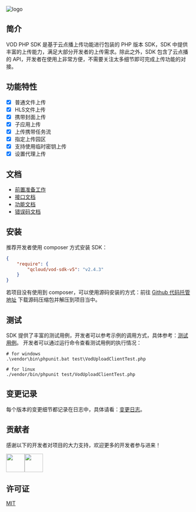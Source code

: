 ![logo](https://main.qcloudimg.com/raw/60f881b8cbc4647af4a29e603e8e6d62.jpg)
## 简介
VOD PHP SDK 是基于云点播上传功能进行包装的 PHP 版本 SDK，SDK 中提供丰富的上传能力，满足大部分开发者的上传需求。除此之外，SDK 包含了云点播的 API，开发者在使用上非常方便，不需要关注太多细节即可完成上传功能的对接。

## 功能特性
* [x] 普通文件上传
* [x] HLS文件上传
* [x] 携带封面上传
* [x] 子应用上传
* [x] 上传携带任务流
* [x] 指定上传园区
* [x] 支持使用临时密钥上传
* [x] 设置代理上传

## 文档
- [前置准备工作](https://cloud.tencent.com/document/product/266/9759#.E5.89.8D.E6.8F.90.E6.9D.A1.E4.BB.B6)
- [接口文档](https://cloud.tencent.com/document/product/266/9725#.E6.8E.A5.E5.8F.A3.E6.8F.8F.E8.BF.B0)
- [功能文档](https://cloud.tencent.com/document/product/266/9725#.E7.AE.80.E5.8D.95.E8.A7.86.E9.A2.91.E4.B8.8A.E4.BC.A0)
- [错误码文档](https://cloud.tencent.com/document/product/266/9725#.E9.94.99.E8.AF.AF.E7.A0.81.E8.A1.A8)

## 安装
推荐开发者使用 composer 方式安装 SDK：
```json
{
    "require": {
        "qcloud/vod-sdk-v5": "v2.4.3"
    }
}
```
若项目没有使用到 composer，可以使用源码安装的方式：前往 [Github 代码托管地址](https://github.com/tencentyun/vod-php-sdk-v5/raw/master/packages/vod-sdk.zip) 下载源码压缩包并解压到项目当中。

## 测试
SDK 提供了丰富的测试用例，开发者可以参考示例的调用方式，具体参考：[测试用例](https://github.com/tencentyun/vod-php-sdk-v5/blob/master/test/VodUploadClientTest.php)。
开发者可以通过运行命令查看测试用例的执行情况：
```shell
# for windows
.\vendor\bin\phpunit.bat test\VodUploadClientTest.php

# for linux
./vendor/bin/phpunit test/VodUploadClientTest.php
```

## 变更记录
每个版本的变更细节都记录在日志中，具体请看：[变更日志](https://github.com/tencentyun/vod-php-sdk-v5/releases)。

## 贡献者
感谢以下的开发者对项目的大力支持，欢迎更多的开发者参与进来！

<a href="https://github.com/xujianguo"><img width=50 height=50 src="https://avatars1.githubusercontent.com/u/7297536?s=60&v=4" /></a><a href="https://github.com/soulhdb"><img width=50 height=50 src="https://avatars3.githubusercontent.com/u/5770953?s=60&v=4" /></a>

## 许可证
[MIT](https://github.com/tencentyun/vod-php-sdk-v5/blob/master/LICENSE)
